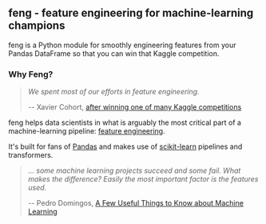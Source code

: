 ## feng - feature engineering for machine-learning champions

feng is a Python module for smoothly engineering features from your Pandas DataFrame so that you can win that Kaggle competition.

### Why Feng?
> *We spent most of our efforts in feature engineering.*
> 
> -- Xavier Cohort, [after winning one of many Kaggle competitions](http://blog.kaggle.com/2013/04/10/qa-with-xavier-conort/)

feng helps data scientists in what is arguably the most critical part of a machine-learning pipeline: [feature engineering](https://en.wikipedia.org/wiki/Feature_engineering). 

It's built for fans of [Pandas](http://pandas.pydata.org/) and makes use of [scikit-learn](http://scikit-learn.org/) pipelines and transformers.

> *... some machine learning projects succeed and some fail. What makes the difference? Easily the most important factor is the features used.*
>
> -- Pedro Domingos, [A Few Useful Things to Know about Machine Learning](http://homes.cs.washington.edu/~pedrod/papers/cacm12.pdf)